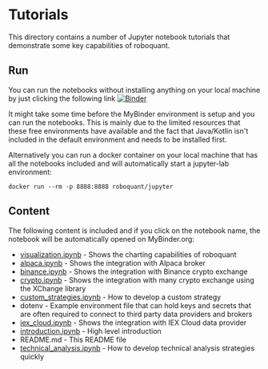 # Tutorials
This directory contains a number of Jupyter notebook tutorials that demonstrate some key capabilities of roboquant.

## Run

You can run the notebooks without installing anything on your local machine by just clicking the following link [![Binder](https://mybinder.org/badge_logo.svg)](https://mybinder.org/v2/gh/neurallayer/roboquant/main?filepath=notebooks)

It might take some time before the MyBinder environment is setup and you can run the notebooks. This is mainly due to the limited resources that these free environments have available and the fact that Java/Kotlin isn't included in the default environment and needs to be installed first.   

Alternatively you can run a docker container on your local machine that has all the notebooks included and will automatically start a jupyter-lab environment:

```shell
docker run --rm -p 8888:8888 roboquant/jupyter 
```

## Content

The following content is included and if you click on the notebook name, the notebook will be automatically opened on MyBinder.org:

- [visualization.ipynb](https://mybinder.org/v2/gh/neurallayer/roboquant/main?filepath=notebooks/visualization.ipynb) - Shows the charting capabilities of roboquant
- [alpaca.ipynb](https://mybinder.org/v2/gh/neurallayer/roboquant/main?filepath=notebooks/alpaca.ipynb) - Shows the integration with Alpaca broker
- [binance.ipynb](https://mybinder.org/v2/gh/neurallayer/roboquant/main?filepath=notebooks/binance.ipynb) - Shows the integration with Binance crypto exchange
- [crypto.ipynb](https://mybinder.org/v2/gh/neurallayer/roboquant/main?filepath=notebooks/crypto.ipynb) - Shows the integration with many crypto exchange using the XChange library 
- [custom_strategies.ipynb](https://mybinder.org/v2/gh/neurallayer/roboquant/main?filepath=notebooks/custom_strategies.ipynb) - How to develop a custom strategy
- dotenv - Example environment file that can hold keys and secrets that are often required to connect to third party data providers and brokers
- [iex_cloud.ipynb](https://mybinder.org/v2/gh/neurallayer/roboquant/main?filepath=notebooks/iex_cloud.ipynb) - Shows the integration with IEX Cloud data provider
- [introduction.ipynb](https://mybinder.org/v2/gh/neurallayer/roboquant/main?filepath=notebooks/introduction.ipynb) - High level introduction
- README.md - This README file
- [technical_analysis.ipynb](https://mybinder.org/v2/gh/neurallayer/roboquant/main?filepath=notebooks/technical_analysis.ipynb) - How to develop technical analysis strategies quickly 


